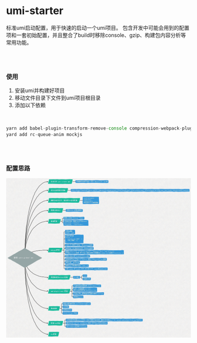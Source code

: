 # umi-starter
标准umi启动配置，用于快速的启动一个umi项目。
包含开发中可能会用到的配置项和一套初始配置，并且整合了build时移除console、gzip、构建包内容分析等常用功能。

<br>
<br>

### 使用
1. 安装umi并构建好项目
2. 移动文件目录下文件到umi项目根目录
3. 添加以下依赖

<br>

```js
yarn add babel-plugin-transform-remove-console compression-webpack-plugin eslint-plugin-html eslint-plugin-react eslint-plugin-vue node-sass sass-loader cross-env --dev
yard add rc-queue-anim mockjs
```

<br>
<br>

### 配置思路
![silu](https://raw.githubusercontent.com/qq1073830130/umi-starter/master/umi.jpg 'pic')
